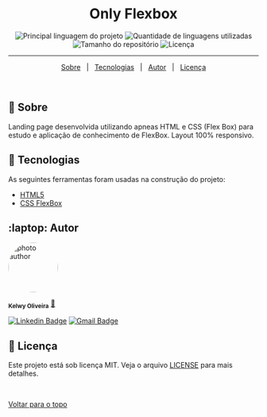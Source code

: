 
<h1 align="center">Only Flexbox</h1>

<p align="center">
  <img alt="Principal linguagem do projeto" src="https://img.shields.io/github/languages/top/kelwys/only-flexbox?color=56BEB8">

  <img alt="Quantidade de linguagens utilizadas" src="https://img.shields.io/github/languages/count/kelwys/only-flexbox?color=56BEB8">

  <img alt="Tamanho do repositório" src="https://img.shields.io/github/repo-size/kelwys/only-flexbox?color=56BEB8">

  <img alt="Licença" src="https://img.shields.io/github/license/kelwys/only-flexbox?color=56BEB8">
</p>

<hr>

<p align="center">
  <a href="#dart-sobre">Sobre</a> &#xa0; | &#xa0; 
  <a href="#rocket-tecnologias">Tecnologias</a> &#xa0; | &#xa0;
  <a href="#laptop-autor">Autor</a> &#xa0; | &#xa0;
  <a href="#memo-licença">Licença</a> 
</p>

<br>

## :dart: Sobre ##

Landing page desenvolvida utilizando apneas HTML e CSS (Flex Box) para estudo e aplicação de conhecimento de FlexBox. 
Layout 100% responsivo.


## :rocket: Tecnologias ##

As seguintes ferramentas foram usadas na construção do projeto:

- [HTML5](https://developer.mozilla.org/pt-BR/docs/Web/Guide/HTML/HTML5)
- [CSS FlexBox](https://www.alura.com.br/artigos/css-guia-do-flexbox)

## :laptop: Autor ##

<img style="border-radius: 50% !important;" src="https://kelwys.github.io/images/avatar.png" width="100px;" alt="photo author"/>

 <sub><b>Kelwy Oliveira</b></sub></a> <a href="https://www.linkedin.com/in/kelwyoliveira/" title="kelwy`s linkedin">🚀</a>
 <br />

[![Linkedin Badge](https://img.shields.io/badge/-Kelwy-1692B4?style=for-the-badge&logo=Linkedin&logoColor=white&link=https://www.linkedin.com/in/kelwyoliveira/)](https://www.linkedin.com/in/kelwyoliveira/)
[![Gmail Badge](https://img.shields.io/badge/-kelwyduarte@gmail.com-4682B4?style=for-the-badge&logo=Gmail&logoColor=white&link=mailto:kelwyduarte@gmail.com)](mailto:kelwyduarte@gmail.com)

## :memo: Licença ##

Este projeto está sob licença MIT. Veja o arquivo [LICENSE](LICENSE) para mais detalhes.

&#xa0;

<a href="#top">Voltar para o topo</a>
